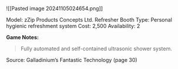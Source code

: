 ![[Pasted image 20241105024654.png]]

Model: zZip Products Concepts Ltd. Refresher Booth
Type: Personal hygienic refreshment system
Cost: 2,500
Availability: 2

**Game Notes:**
> Fully automated and self-contained ultrasonic shower system.

Source: Galladinium’s Fantastic Technology (page 30)